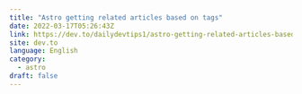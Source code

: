 ```yaml
---
title: "Astro getting related articles based on tags"
date: 2022-03-17T05:26:43Z
link: https://dev.to/dailydevtips1/astro-getting-related-articles-based-on-tags-382l?utm_medium=RSS&utm_source=news.12bit.vn
site: dev.to
language: English
category:
  - astro
draft: false
---
```

